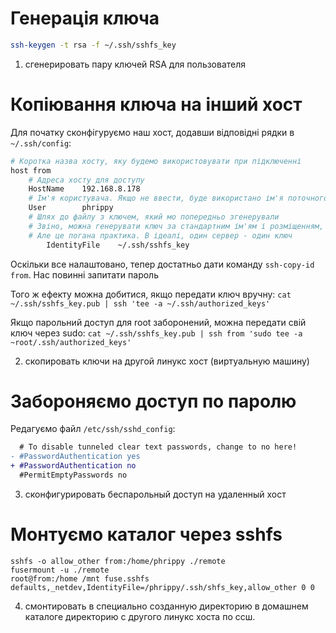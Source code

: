 # Генерація ключа
```bash
ssh-keygen -t rsa -f ~/.ssh/sshfs_key
```
1. сгенерировать пару ключей RSA для пользователя

# Копіювання ключа на інший хост
Для початку сконфігуруємо наш хост, додавши відповідні рядки в `~/.ssh/config`:

```bash
# Коротка назва хосту, яку будемо використовувати при підключенні
host from
	# Адреса хосту для доступу
	HostName	192.168.8.178
	# Ім'я користувача. Якщо не ввести, буде використано ім'я поточного користувача
	User		phrippy
	# Шлях до файлу з ключем, який мо попередньо згенерували
	# Звіно, можна генерувати ключ за стандартним ім'ям і розміщенням, а потім опускати цей рядок
	# Але це погана практика. В ідеалі, один сервер - один ключ
        IdentityFile	~/.ssh/sshfs_key
```
Оскільки все налаштовано, тепер достатньо дати команду `ssh-copy-id from`. Нас повинні запитати пароль

Того ж ефекту можна добитися, якщо передати ключ вручну: `cat ~/.ssh/sshfs_key.pub | ssh 'tee -a ~/.ssh/authorized_keys'`

Якщо парольний доступ для root заборонений, можна передати свій ключ через sudo: `cat ~/.ssh/sshfs_key.pub | ssh from 'sudo tee -a ~root/.ssh/authorized_keys'`

2. скопировать ключи на другой линукс хост (виртуальную машину)

# Забороняємо доступ по паролю
Редагуємо файл `/etc/ssh/sshd_config`:
```diff
  # To disable tunneled clear text passwords, change to no here!
- #PasswordAuthentication yes
+ #PasswordAuthentication no
  #PermitEmptyPasswords no
```
3. сконфигурировать беспарольный доступ на удаленный хост

# Монтуємо каталог через sshfs
```
sshfs -o allow_other from:/home/phrippy ./remote
fusermount -u ./remote
root@from:/home /mnt fuse.sshfs defaults,_netdev,IdentityFile=/phrippy/.ssh/shfs_key,allow_other 0 0
```
4. смонтировать в специально созданную директорию в домашнем каталоге директорию с другого линукс хоста по ссш.
